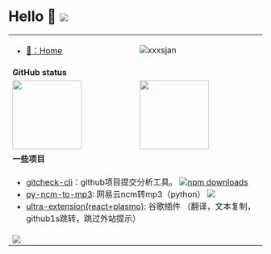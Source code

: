 # Hello 👋 <img src="https://readme-typing-svg.herokuapp.com?font=DynaPuff&size=20&pause=1000&color=9999FF&center=true&vCenter=true&width=500&height=22&lines=再多看一眼就会爆炸++++++💥"/>

<!-- 你好，我是一名前端开发，一起来搞技术吧！ -->

<table>
  
  <tr>
    <td>
      <ul>
        <li>
          <a target="_blank" href="http://dolam.fun">📖：Home</a>
<!--           <a target="_blank" href="https://home-site-nu.vercel.app/">📖：主站地址</a> -->
        </li>
         <!-- <li>
         <a target="_blank" href="https://www.jianshu.com/u/2b406a3be47b">📚：简书主页</a>
        </li> -->
      </ul>
    </td>
    <td>
      <img src="https://count.getloli.com/get/@:xxxsjan" alt="xxxsjan" />
    </td>
  </tr>
  
  <tr>
    <td colspan="2"><b>GitHub status</b></td>
  </tr>
  <tr>
    <td>
     <!-- https://github.com/anuraghazra/github-readme-stats &bg_color=0,EC6C6C,FFD479,FFFC79,73FA79  &bg_color=0,73FA79,73FDFF,D783FF--> 
      <img align="" height="137px" src="https://github-readme-stats.vercel.app/api?username=xxxsjan&hide_title=true&hide_border=true&show_icons=true&include_all_commits=true&line_height=21&theme=defaul&locale=cn" />
    </td>
    <td>
      <img align="" height="137px" src="https://github-readme-stats.vercel.app/api/top-langs/?username=xxxsjan&hide_title=true&hide_border=true&layout=compact&theme=graywhite&locale=cn" />
    </td>
  </tr>
  <tr>
    <td colspan="2"><b>一些项目</b></td>
  </tr>
  <tr>
    <td colspan="2">
      <ul>
         <li>
            <a target="_blank"  href="https://www.npmjs.com/package/gitcheck-cli">gitcheck-cli</a>：github项目提交分析工具。
            <a target="_blank" href="https://www.npmjs.com/package/gitcheck-cli">
              <img src="https://img.shields.io/npm/dt/gitcheck-cli?style=flat&label=downloads&color=cb3837&labelColor=cb0000&logo=npm"  alt="npm downloads" />
            </a>
        </li>     
        <li>
            <a target="_blank" href="https://github.com/xxxsjan/py-ncm-to-mp3">py-ncm-to-mp3</a>: 网易云ncm转mp3（python）
            <a target="_blank" href="https://github.com/xxxsjan/py-ncm-to-mp3">
              <img src="https://img.shields.io/github/stars/xxxsjan/py-ncm-to-mp3" />
            </a>
        </li>
        <li>
            <a target="_blank" href="https://github.com/xxxsjan/ultra-extension">ultra-extension(react+plasmo)</a>: 谷歌插件 （翻译，文本复制，github1s跳转，跳过外站提示）
        </li>
      </ul>
    </td>
  </tr>

  <tr>
    <td colspan="2">
      <img src="https://github-readme-activity-graph.vercel.app/graph?username=xxxsjan&theme=github&height=250" />
      <!-- 贪吃蛇 -->
      <!--  <picture>
        <source media="(prefers-color-scheme: dark)" srcset="https://raw.githubusercontent.com/xxxsjan/xxxsjan/output/github-contribution-grid-snake-dark.svg">
        <source media="(prefers-color-scheme: light)" srcset="https://raw.githubusercontent.com/xxxsjan/xxxsjan/output/github-contribution-grid-snake.svg">
        <img alt="github contribution grid snake animation" src="https://raw.githubusercontent.com/xxxsjan/xxxsjan/output/github-contribution-grid-snake.svg">
      </picture> -->
    </td>
  </tr>
</table>

